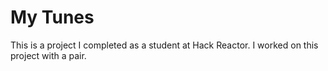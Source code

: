 # My Tunes

This is a project I completed as a student at Hack Reactor. I worked on this project with a pair.